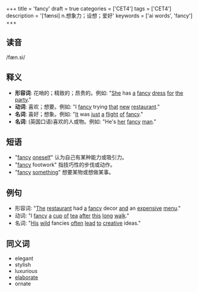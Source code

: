 +++
title = 'fancy'
draft = true
categories = ['CET4']
tags = ['CET4']
description = '[ˈfænsi] n.想象力；设想；爱好'
keywords = ['ai words', 'fancy']
+++

## 读音
/fæn.si/

## 释义
- **形容词**: 花哨的；精致的；昂贵的。例如: "[She](/zh/post/she/) has [a](/zh/post/a/) [fancy](/zh/post/fancy/) [dress](/zh/post/dress/) [for](/zh/post/for/) [the](/zh/post/the/) [party](/zh/post/party/)."
- **动词**: 喜欢；想要。例如: "I [fancy](/zh/post/fancy/) trying [that](/zh/post/that/) [new](/zh/post/new/) [restaurant](/zh/post/restaurant/)."
- **名词**: 喜好；想象。例如: "[It](/zh/post/it/) was [just](/zh/post/just/) [a](/zh/post/a/) [flight](/zh/post/flight/) [of](/zh/post/of/) [fancy](/zh/post/fancy/)."
- **名词**: (英国口语)喜欢的人或物。例如: "He's [her](/zh/post/her/) [fancy](/zh/post/fancy/) [man](/zh/post/man/)."

## 短语
- "[fancy](/zh/post/fancy/) [oneself](/zh/post/oneself/)" 认为自己有某种能力或吸引力。
- "[fancy](/zh/post/fancy/) footwork" 指技巧性的步伐或动作。
- "[fancy](/zh/post/fancy/) [something](/zh/post/something/)" 想要某物或想做某事。

## 例句
- 形容词: "[The](/zh/post/the/) [restaurant](/zh/post/restaurant/) had [a](/zh/post/a/) [fancy](/zh/post/fancy/) decor [and](/zh/post/and/) an [expensive](/zh/post/expensive/) [menu](/zh/post/menu/)."
- 动词: "I [fancy](/zh/post/fancy/) [a](/zh/post/a/) [cup](/zh/post/cup/) [of](/zh/post/of/) [tea](/zh/post/tea/) [after](/zh/post/after/) [this](/zh/post/this/) [long](/zh/post/long/) [walk](/zh/post/walk/)."
- 名词: "[His](/zh/post/his/) [wild](/zh/post/wild/) fancies [often](/zh/post/often/) [lead](/zh/post/lead/) [to](/zh/post/to/) [creative](/zh/post/creative/) ideas."

## 同义词
- elegant
- stylish
- luxurious
- [elaborate](/zh/post/elaborate/)
- ornate
